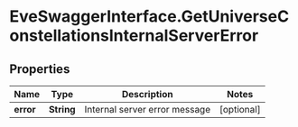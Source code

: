 # EveSwaggerInterface.GetUniverseConstellationsInternalServerError

## Properties
Name | Type | Description | Notes
------------ | ------------- | ------------- | -------------
**error** | **String** | Internal server error message | [optional] 


